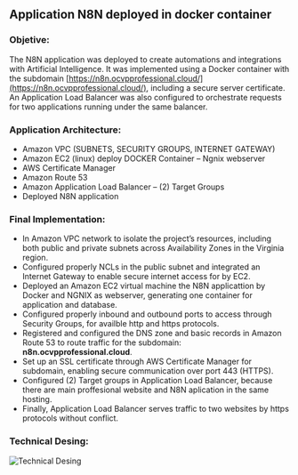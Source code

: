 ## Application N8N deployed in docker container

### Objetive:

The N8N application was deployed to create automations and integrations with Artificial Intelligence. It was implemented using a Docker container with the subdomain [https://n8n.ocvpprofessional.cloud/](https://n8n.ocvpprofessional.cloud/), including a secure server certificate. An Application Load Balancer was also configured to orchestrate requests for two applications running under the same balancer.

### Application Architecture:

-   Amazon VPC (SUBNETS, SECURITY GROUPS, INTERNET GATEWAY)
-   Amazon EC2 (linux) deploy DOCKER Container – Ngnix webserver
-   AWS Certificate Manager
-   Amazon Route 53
-   Amazon Application Load Balancer – (2) Target Groups
-   Deployed N8N application

### Final Implementation:

-   In Amazon VPC network to isolate the project’s resources, including both public and private subnets across Availability Zones in the Virginia region.
-   Configured properly NCLs in the public subnet and integrated an Internet Gateway to enable secure internet access for by EC2.
-   Deployed an Amazon EC2 virtual machine the N8N applicattion by Docker and NGNIX as webserver, generating one container for application and database.
-   Configured properly inbound and outbound ports to access through Security Groups, for availble http and https protocols.
-   Registered and configured the DNS zone and basic records in Amazon Route 53 to route traffic for the subdomain: **n8n.ocvpprofessional.cloud**.
-   Set up an SSL certificate through AWS Certificate Manager for subdomain, enabling secure communication over port 443 (HTTPS).
-   Configured (2) Target groups in Application Load Balancer, because there are main proffesional website and N8N aplication in the same hosting.
-   Finally, Application Load Balancer serves traffic to two websites by https protocols without conflict.

### Technical Desing:

![Technical Desing](https://ocvpprofessional.cloud/wp-content/uploads/2025/08/APP_N8N_LBL.png)
